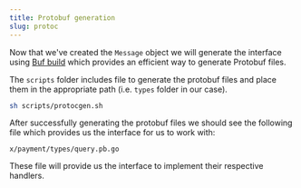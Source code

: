 ```yaml
---
title: Protobuf generation
slug: protoc
---
```


Now that we've created the `Message` object we will generate the interface using [Buf build](https://buf.build/) which provides an efficient way to generate Protobuf files.

The `scripts` folder includes file to generate the protobuf files and place them in the appropriate path (i.e. `types` folder in our case).

```sh
sh scripts/protocgen.sh
```

After successfully generating the protobuf files we should see the following file which provides us the interface for us to work with:

```
x/payment/types/query.pb.go
```

These file will provide us the interface to implement their respective handlers.
